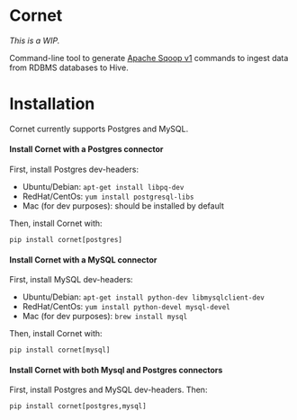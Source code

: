 Cornet
=====

*This is a WIP.*

Command-line tool to generate [Apache Sqoop v1](http://sqoop.apache.org/)
commands to ingest data from RDBMS databases to Hive.


# Installation

Cornet currently supports Postgres and MySQL.

#### Install Cornet with a Postgres connector

First, install Postgres dev-headers:

- Ubuntu/Debian: `apt-get install libpq-dev`
- RedHat/CentOs: `yum install postgresql-libs`
- Mac (for dev purposes): should be installed by default

Then, install Cornet with:

```pip install cornet[postgres]```

#### Install Cornet with a MySQL connector

First, install MySQL dev-headers:

- Ubuntu/Debian: `apt-get install python-dev libmysqlclient-dev`
- RedHat/CentOs: `yum install python-devel mysql-devel`
- Mac (for dev purposes): `brew install mysql`

Then, install Cornet with:

```pip install cornet[mysql]```

#### Install Cornet with both Mysql and Postgres connectors

First, install Postgres and MySQL dev-headers. Then:

```pip install cornet[postgres,mysql]```



